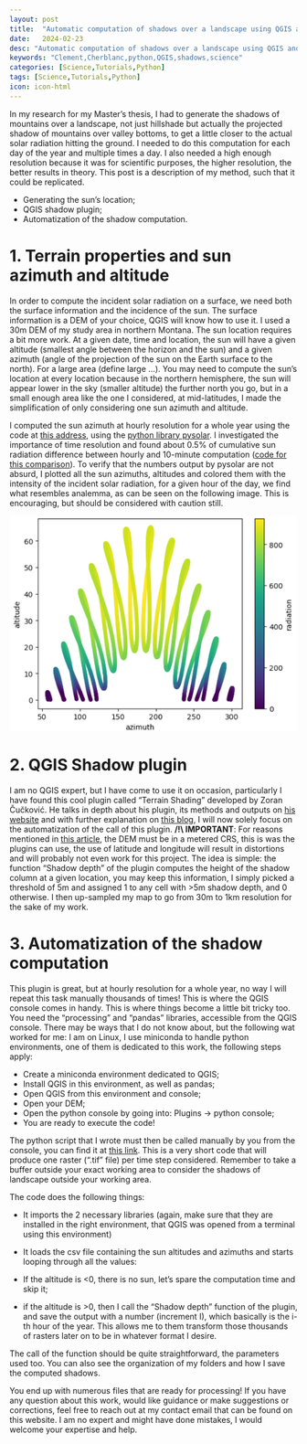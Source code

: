 ```yaml
---
layout: post
title:  "Automatic computation of shadows over a landscape using QGIS and python (miniconda on Linux)"
date:   2024-02-23
desc: "Automatic computation of shadows over a landscape using QGIS and python (miniconda on Linux)"
keywords: "Clement,Cherblanc,python,QGIS,shadows,science"
categories: [Science,Tutorials,Python]
tags: [Science,Tutorials,Python]
icon: icon-html
---
```


In my research for my Master’s thesis, I had to generate the shadows of mountains over a landscape, not just hillshade but actually the projected shadow of mountains over valley bottoms, to get a little closer to the actual solar radiation hitting the ground. I needed to do this computation for each day of the year and multiple times a day. I also needed a high enough resolution because it was for scientific purposes, the higher resolution, the better results in theory. This post is a description of my method, such that it could be replicated.

- Generating the sun’s location;
- QGIS shadow plugin;
- Automatization of the shadow computation.
	
# 1. Terrain properties and sun azimuth and altitude

In order to compute the incident solar radiation on a surface, we need both the surface information and the incidence of the sun. The surface information is a DEM of your choice, QGIS will know how to use it. I used a 30m DEM of my study area in northern Montana. The sun location requires a bit more work.
At a given date, time and location, the sun will have a given altitude (smallest angle between the horizon and the sun) and a given azimuth (angle of the projection of the sun on the Earth surface to the north). For a large area (define large …). You may need to compute the sun’s location at every location because in the northern hemisphere, the sun will appear lower in the sky (smaller altitude) the further north you go, but in a small enough area like the one I considered, at mid-latitudes, I made the simplification of only considering one sun azimuth and altitude.
	
I computed the sun azimuth at hourly resolution for a whole year using the code at [this address](https://github.com/pokekrom/science/blob/main/BLOG_01_shadow_computation/compute_sun_location.ipynb), using the [python library pysolar](https://pysolar.org/). I investigated the importance of time resolution and found about 0.5% of cumulative sun radiation difference between hourly and 10-minute computation ([code for this comparison](https://github.com/pokekrom/science/blob/main/BLOG_01_shadow_computation/SR%20hourly%20VS%2010minutes.ipynb)). 
To verify that the numbers output by pysolar are not absurd, I plotted all the sun azimuths, altitudes and colored them with the intensity of the incident solar radiation, for a given hour of the day, we find what resembles analemma, as can be seen on the following image. This is encouraging, but should be considered with caution still.
	
![Analema](https://raw.githubusercontent.com/pokekrom/science/main/BLOG_01_shadow_computation/analema.png)
	
	
# 2. QGIS Shadow plugin

I am no QGIS expert, but I have come to use it on occasion, particularly I have found this cool plugin called “Terrain Shading” developed by Zoran Čučković. He talks in depth about his plugin, its methods and outputs on [his website](http://www.zoran-cuckovic.from.hr/QGIS-terrain-shading/) and with further explanation on [this blog](https://landscapearchaeology.org/qgis-terrain-shading/), I will now solely focus on the automatization of the call of this plugin.
**/!\ IMPORTANT**: For reasons mentioned in [this article](https://landscapearchaeology.org/2020/wgs/), the DEM must be in a metered CRS, this is was the plugins can use, the use of latitude and longitude will result in distortions and will probably not even work for this project.
The idea is simple: the function “Shadow depth” of the plugin computes the height of the shadow column at a given location, you may keep this information, I simply picked a threshold of 5m and assigned 1 to any cell with >5m shadow depth, and 0 otherwise. I then up-sampled my map to go from 30m to 1km resolution for the sake of my work.


# 3. Automatization of the shadow computation

This plugin is great, but at hourly resolution for a whole year, no way I will repeat this task manually thousands of times! This is where the QGIS console comes in handy. This is where things become a little bit tricky too. You need the “processing” and “pandas” libraries, accessible from the QGIS console. There may be ways that I do not know about, but the following wat worked for me:
I am on Linux, I use miniconda to handle python environments, one of them is dedicated to this work, the following steps apply:

- Create a miniconda environment dedicated to QGIS;
- Install QGIS in this environment, as well as pandas;
- Open QGIS from this environment and console;
- Open your DEM;
- Open the python console by going into: Plugins → python console;
- You are ready to execute the code!
	
The python script that I wrote must then be called manually by you from the console, you can find it at [this link](https://github.com/pokekrom/science/blob/main/BLOG_01_shadow_computation/shadow_script_QGIS.py). This is a very short code that will produce one raster (“.tif” file) per time step considered. Remember to take a buffer outside your exact working area to consider the shadows of landscape outside your working area.

The code does the following things:
- It imports the 2 necessary libraries (again, make sure that they are installed in the right environment, that QGIS was opened from a terminal using this environment)
- It loads the csv file containing the sun altitudes and azimuths and starts looping through all the values:

 - If the altitude is <0, there is no sun, let’s spare the computation time and skip it;
 - if the altitude is >0, then I call the “Shadow depth” function of the plugin, and save the output with a number (increment I), which basically is the i-th hour of the year. This allows me to them transform those thousands of rasters later on to be in whatever format I desire.

The call of the function should be quite straightforward, the parameters used too. You can also see the organization of my folders and how I save the computed shadows.

You end up with numerous files that are ready for processing! If you have any question about this work, would like guidance or make suggestions or corrections, feel free to reach out at my contact email that can be found on this website. I am no expert and might have done mistakes, I would welcome your expertise and help. 



